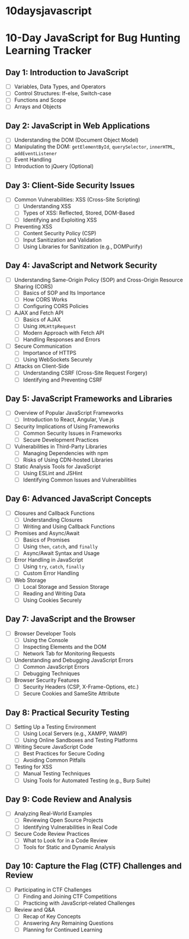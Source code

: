 # 10daysjavascript
# 10-Day JavaScript for Bug Hunting Learning Tracker

## Day 1: Introduction to JavaScript
- [ ] Variables, Data Types, and Operators
- [ ] Control Structures: If-else, Switch-case
- [ ] Functions and Scope
- [ ] Arrays and Objects

## Day 2: JavaScript in Web Applications
- [ ] Understanding the DOM (Document Object Model)
- [ ] Manipulating the DOM: `getElementById`, `querySelector`, `innerHTML`, `addEventListener`
- [ ] Event Handling
- [ ] Introduction to jQuery (Optional)

## Day 3: Client-Side Security Issues
- [ ] Common Vulnerabilities: XSS (Cross-Site Scripting)
  - [ ] Understanding XSS
  - [ ] Types of XSS: Reflected, Stored, DOM-Based
  - [ ] Identifying and Exploiting XSS
- [ ] Preventing XSS
  - [ ] Content Security Policy (CSP)
  - [ ] Input Sanitization and Validation
  - [ ] Using Libraries for Sanitization (e.g., DOMPurify)

## Day 4: JavaScript and Network Security
- [ ] Understanding Same-Origin Policy (SOP) and Cross-Origin Resource Sharing (CORS)
  - [ ] Basics of SOP and Its Importance
  - [ ] How CORS Works
  - [ ] Configuring CORS Policies
- [ ] AJAX and Fetch API
  - [ ] Basics of AJAX
  - [ ] Using `XMLHttpRequest`
  - [ ] Modern Approach with Fetch API
  - [ ] Handling Responses and Errors
- [ ] Secure Communication
  - [ ] Importance of HTTPS
  - [ ] Using WebSockets Securely
- [ ] Attacks on Client-Side
  - [ ] Understanding CSRF (Cross-Site Request Forgery)
  - [ ] Identifying and Preventing CSRF

## Day 5: JavaScript Frameworks and Libraries
- [ ] Overview of Popular JavaScript Frameworks
  - [ ] Introduction to React, Angular, Vue.js
- [ ] Security Implications of Using Frameworks
  - [ ] Common Security Issues in Frameworks
  - [ ] Secure Development Practices
- [ ] Vulnerabilities in Third-Party Libraries
  - [ ] Managing Dependencies with npm
  - [ ] Risks of Using CDN-hosted Libraries
- [ ] Static Analysis Tools for JavaScript
  - [ ] Using ESLint and JSHint
  - [ ] Identifying Common Issues and Vulnerabilities

## Day 6: Advanced JavaScript Concepts
- [ ] Closures and Callback Functions
  - [ ] Understanding Closures
  - [ ] Writing and Using Callback Functions
- [ ] Promises and Async/Await
  - [ ] Basics of Promises
  - [ ] Using `then`, `catch`, and `finally`
  - [ ] Async/Await Syntax and Usage
- [ ] Error Handling in JavaScript
  - [ ] Using `try`, `catch`, `finally`
  - [ ] Custom Error Handling
- [ ] Web Storage
  - [ ] Local Storage and Session Storage
  - [ ] Reading and Writing Data
  - [ ] Using Cookies Securely

## Day 7: JavaScript and the Browser
- [ ] Browser Developer Tools
  - [ ] Using the Console
  - [ ] Inspecting Elements and the DOM
  - [ ] Network Tab for Monitoring Requests
- [ ] Understanding and Debugging JavaScript Errors
  - [ ] Common JavaScript Errors
  - [ ] Debugging Techniques
- [ ] Browser Security Features
  - [ ] Security Headers (CSP, X-Frame-Options, etc.)
  - [ ] Secure Cookies and SameSite Attribute

## Day 8: Practical Security Testing
- [ ] Setting Up a Testing Environment
  - [ ] Using Local Servers (e.g., XAMPP, WAMP)
  - [ ] Using Online Sandboxes and Testing Platforms
- [ ] Writing Secure JavaScript Code
  - [ ] Best Practices for Secure Coding
  - [ ] Avoiding Common Pitfalls
- [ ] Testing for XSS
  - [ ] Manual Testing Techniques
  - [ ] Using Tools for Automated Testing (e.g., Burp Suite)

## Day 9: Code Review and Analysis
- [ ] Analyzing Real-World Examples
  - [ ] Reviewing Open Source Projects
  - [ ] Identifying Vulnerabilities in Real Code
- [ ] Secure Code Review Practices
  - [ ] What to Look for in a Code Review
  - [ ] Tools for Static and Dynamic Analysis

## Day 10: Capture the Flag (CTF) Challenges and Review
- [ ] Participating in CTF Challenges
  - [ ] Finding and Joining CTF Competitions
  - [ ] Practicing with JavaScript-related Challenges
- [ ] Review and Q&A
  - [ ] Recap of Key Concepts
  - [ ] Answering Any Remaining Questions
  - [ ] Planning for Continued Learning

